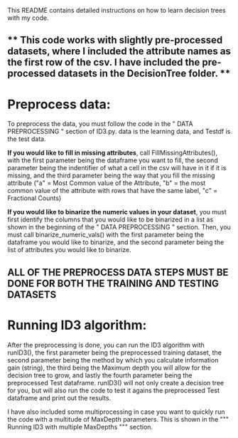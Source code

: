 This README contains detailed instructions on how to learn decision trees with my code.

** This code works with slightly pre-processed datasets, where I included the attribute names as the first row of the csv. I have included the pre-processed datasets in the DecisionTree folder. **
---
Preprocess data:
================
To preprocess the data, you must follow the code in the " DATA PREPROCESSING " section of ID3.py. data is the learning data, and Testdf is the test data. 

**If you would like to fill in missing attributes**, call FillMissingAttributes(), with the first parameter being the dataframe you want to fill, the second parameter being the indentifier of what a cell in the csv will have in it if it is missing, and the third parameter being the way that you fill the missing attribute ("a" = Most Common value of the Attribute, "b" = the most common value of the attribute with rows that have the same label, "c" = Fractional Counts)

**If you would like to binarize the numeric values in your dataset**, you must first identify the columns that you would like to be binarized in a list as shown in the beginning of the " DATA PREPROCESSING " section. Then, you must call binarize_numeric_vals() with the first parameter being the dataframe you would like to binarize, and the second parameter being the list of attributes you would like to binarize.

ALL OF THE PREPROCESS DATA STEPS MUST BE DONE FOR BOTH THE TRAINING AND TESTING DATASETS 
---
Running ID3 algorithm:
=======

After the preprocessing is done, you can run the ID3 algorithm with runID3(), the first parameter being the preprocessed training dataset, the second parameter being the method by which you calculate information gain (string), the third being the Maximum depth you will allow for the decision tree to grow, and lastly the fourth parameter being the preprocessed Test dataframe. runID3() will not only create a decision tree for you, but will also run the code to test it agains the preprocessed Test dataframe and print out the results.

I have also included some multiprocessing in case you want to quickly run the code with a multitude of MaxDepth parameters. This is shown in the """ Running ID3 with multiple MaxDepths """ section.


